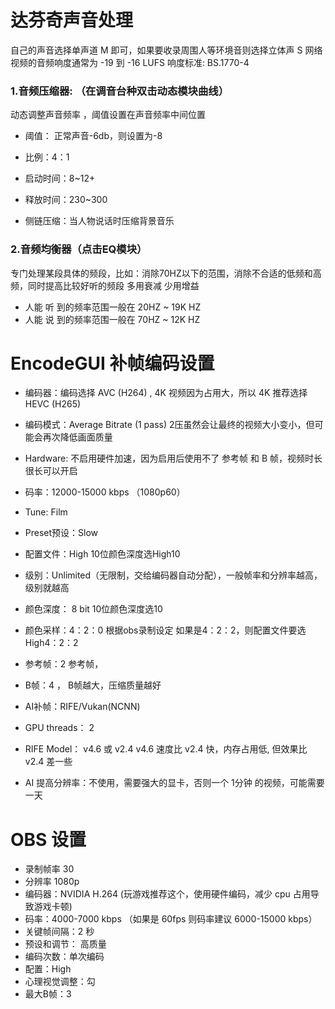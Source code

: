 
# 达芬奇声音处理
自己的声音选择单声道 M 即可，如果要收录周围人等环境音则选择立体声 S
网络视频的音频响度通常为 -19 到 -16 LUFS    响度标准: BS.1770-4


### 1.音频压缩器: （在调音台种双击动态模块曲线）
动态调整声音频率  ，阈值设置在声音频率中间位置
- 阈值： 正常声音-6db，则设置为-8
- 比例：4：1
- 启动时间：8~12+
- 释放时间：230~300

- 侧链压缩：当人物说话时压缩背景音乐


### 2.音频均衡器（点击EQ模块）
专门处理某段具体的频段，比如：消除70HZ以下的范围，消除不合适的低频和高频，同时提高比较好听的频段
多用衰减 少用增益
- 人能 听 到的频率范围一般在 20HZ ~ 19K HZ
- 人能 说 到的频率范围一般在 70HZ ~ 12K HZ






# EncodeGUI 补帧编码设置



- 编码器：编码选择 AVC (H264) ,  4K 视频因为占用大，所以 4K 推荐选择 HEVC (H265)
- 编码模式：Average Bitrate (1 pass)  2压虽然会让最终的视频大小变小，但可能会再次降低画面质量
- Hardware: 不启用硬件加速，因为启用后使用不了 参考帧 和 B 帧，视频时长很长可以开启

- 码率：12000-15000 kbps  （1080p60）
- Tune: Film
- Preset预设：Slow

- 配置文件：High        10位颜色深度选High10  
- 级别：Unlimited（无限制，交给编码器自动分配），一般帧率和分辨率越高，级别就越高

- 颜色深度： 8 bit         10位颜色深度选10
- 颜色采样：4：2：0   根据obs录制设定   如果是4：2：2，则配置文件要选 High4：2：2

- 参考帧：2  参考帧，
- B帧：4 ， B帧越大，压缩质量越好

- AI补帧：RIFE/Vukan(NCNN)
- GPU threads： 2
- RIFE  Model： v4.6  或 v2.4   v4.6 速度比 v2.4 快，内存占用低,  但效果比 v2.4 差一些

- AI 提高分辨率：不使用，需要强大的显卡，否则一个 1分钟 的视频，可能需要一天

# OBS 设置

- 录制帧率 30
- 分辨率 1080p
- 编码器：NVIDIA H.264  (玩游戏推荐这个，使用硬件编码，减少 cpu 占用导致游戏卡顿)
- 码率：4000-7000 kbps   （如果是 60fps 则码率建议 6000-15000 kbps）
- 关键帧间隔：2 秒
- 预设和调节： 高质量
- 编码次数：单次编码
- 配置：High
- 心理视觉调整：勾
- 最大B帧：3








